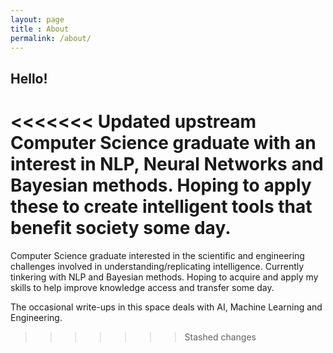 ```yaml
---
layout: page
title : About
permalink: /about/
---
```


<h2>Hello!</h2>

<<<<<<< Updated upstream
Computer Science graduate with an interest in NLP, Neural Networks and Bayesian methods. Hoping to apply these to create intelligent tools that benefit society some day.
=======
Computer Science graduate interested in the scientific and engineering challenges involved in understanding/replicating intelligence. Currently tinkering with NLP and Bayesian methods. Hoping to acquire and apply my skills to help improve knowledge access and transfer some day. 

The occasional write-ups in this space deals with AI, Machine Learning and Engineering.  


>>>>>>> Stashed changes

